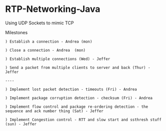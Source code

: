 # RTP-Networking-Java
Using UDP Sockets to mimic TCP

Milestones

	) Establish a connection - Andrea (mon)

	) Close a connection - Andrea  (mon)

	) Establish multiple connections (Wed) - Jeffer

	) Send a packet from multiple clients to server and back (Thur) - Jeffer

	----

	) Implement lost packet detection - timeouts (Fri) - Andrea

	) Implement package corruption detection - checksum (Fri) - Andrea

	) Implement flow control and package re-ordering detection - the sequence and ack number thing (Sat) - Jeffer

	) Implement Congestion control - RTT and slow start and ssthresh stuff (sun) - Jeffer
